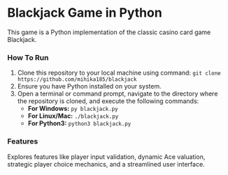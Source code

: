 # Blackjack Game in Python

This game is a Python implementation of the classic casino card game Blackjack.

### How To Run

  1. Clone this repository to your local machine using command:  `git clone https://github.com/mihika185/blackjack`
  2. Ensure you have Python installed on your system.
  3. Open a terminal or command prompt, navigate to the directory where the repository is cloned, and execute the following commands:
     * **For Windows:** `py blackjack.py`
     * **For Linux/Mac:** `./blackjack.py`
     * **For Python3:** `python3 blackjack.py`

### Features

Explores features like player input validation, dynamic Ace valuation, strategic player choice mechanics, and a streamlined user interface.
  
